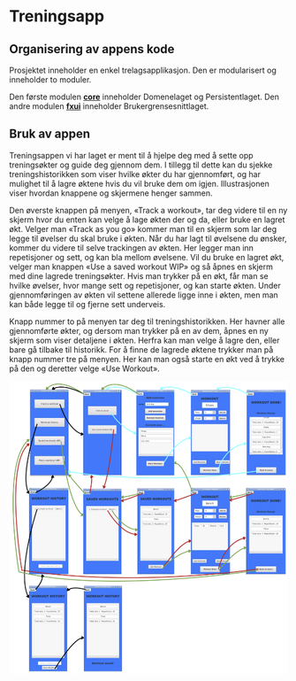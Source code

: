# Treningsapp

## Organisering av appens kode

Prosjektet inneholder en enkel trelagsapplikasjon. 
Den er modularisert og inneholder to moduler. 

Den første modulen [**core**](treningsapp/core/src) inneholder Domenelaget og Persistentlaget. 
Den andre modulen [**fxui**](treningsapp/fxui/src) inneholder Brukergrensesnittlaget.


## Bruk av appen

Treningsappen vi har laget er ment til å hjelpe deg med å sette opp treningsøkter og guide deg gjennom dem. I tillegg til dette kan du sjekke treningshistorikken som viser hvilke økter du har gjennomført, og har mulighet til å lagre øktene hvis du vil bruke dem om igjen. Illustrasjonen viser hvordan knappene og skjermene henger sammen.

Den øverste knappen på menyen, «Track a workout», tar deg videre til en ny skjerm hvor du enten kan velge å lage økten der og da, eller bruke en lagret økt. Velger man «Track as you go» kommer man til en skjerm som lar deg legge til øvelser du skal bruke i økten. Når du har lagt til øvelsene du ønsker, kommer du videre til selve trackingen av økten. Her legger man inn repetisjoner og sett, og kan bla mellom øvelsene. Vil du bruke en lagret økt, velger man knappen «Use a saved workout WIP» og så åpnes en skjerm med dine lagrede treningsøkter. Hvis man trykker på en økt, får man se hvilke øvelser, hvor mange sett og repetisjoner, og kan starte økten. Under gjennomføringen av økten vil settene allerede ligge inne i økten, men man kan både legge til og fjerne sett underveis.

Knapp nummer to på menyen tar deg til treningshistorikken. Her havner alle gjennomførte økter, og dersom man trykker på en av dem, åpnes en ny skjerm som viser detaljene i økten. Herfra kan man velge å lagre den, eller bare gå tilbake til historikk. For å finne de lagrede øktene trykker man på knapp nummer tre på menyen. Her kan man også starte en økt ved å trykke på den og deretter velge «Use Workout».

![Illustrasjon](IllustrasjonApp.jpg)

